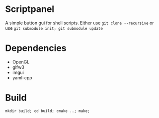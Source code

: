 # Scriptpanel
A simple button gui for shell scripts.
Either use `git clone --recursive` or use `git submodule init; git submodule update`

# Dependencies
 - OpenGL
 - glfw3
 - imgui
 - yaml-cpp

# Build
```
mkdir build; cd build; cmake ..; make;
```
 